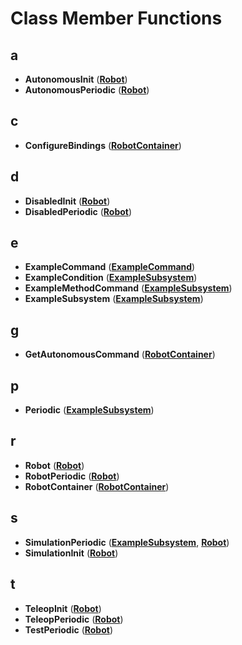 
# Class Member Functions



## a

* **AutonomousInit** ([**Robot**](class_robot.md))
* **AutonomousPeriodic** ([**Robot**](class_robot.md))


## c

* **ConfigureBindings** ([**RobotContainer**](class_robot_container.md))


## d

* **DisabledInit** ([**Robot**](class_robot.md))
* **DisabledPeriodic** ([**Robot**](class_robot.md))


## e

* **ExampleCommand** ([**ExampleCommand**](class_example_command.md))
* **ExampleCondition** ([**ExampleSubsystem**](class_example_subsystem.md))
* **ExampleMethodCommand** ([**ExampleSubsystem**](class_example_subsystem.md))
* **ExampleSubsystem** ([**ExampleSubsystem**](class_example_subsystem.md))


## g

* **GetAutonomousCommand** ([**RobotContainer**](class_robot_container.md))


## p

* **Periodic** ([**ExampleSubsystem**](class_example_subsystem.md))


## r

* **Robot** ([**Robot**](class_robot.md))
* **RobotPeriodic** ([**Robot**](class_robot.md))
* **RobotContainer** ([**RobotContainer**](class_robot_container.md))


## s

* **SimulationPeriodic** ([**ExampleSubsystem**](class_example_subsystem.md), [**Robot**](class_robot.md))
* **SimulationInit** ([**Robot**](class_robot.md))


## t

* **TeleopInit** ([**Robot**](class_robot.md))
* **TeleopPeriodic** ([**Robot**](class_robot.md))
* **TestPeriodic** ([**Robot**](class_robot.md))




